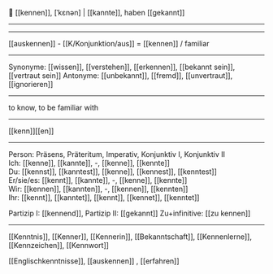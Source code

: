 🤝  [[kennen]], [ˈkɛnən] | [[kannte]], haben [[gekannt]]

---

---
[[auskennen]] - [[K/Konjunktion/aus]] = [[kennen]] / familiar

---

Synonyme: [[wissen]], [[verstehen]], [[erkennen]], [[bekannt sein]], [[vertraut sein]]
Antonyme: [[unbekannt]], [[fremd]], [[unvertraut]], [[ignorieren]]

---
to know, to be familiar with

---
[[kenn]][[en]]
   

---

Person: Präsens, Präteritum, Imperativ, Konjunktiv I, Konjunktiv II  
Ich: [[kenne]], [[kannte]], -, [[kenne]], [[kennte]]  
Du: [[kennst]], [[kanntest]], [[kenne]], [[kennest]], [[kenntest]]  
Er/sie/es: [[kennt]], [[kannte]], -, [[kenne]], [[kennte]]  
Wir: [[kennen]], [[kannten]], -, [[kennen]], [[kennten]]  
Ihr: [[kennt]], [[kanntet]], [[kennt]], [[kennet]], [[kenntet]]  

Partizip I: [[kennend]], 
Partizip II: [[gekannt]]
Zu+infinitive: [[zu kennen]]

---
[[Kenntnis]], [[Kenner]], [[Kennerin]], [[Bekanntschaft]], [[Kennenlerne]], [[Kennzeichen]], [[Kennwort]]


[[Englischkenntnisse]], [[auskennen]]
, [[erfahren]]